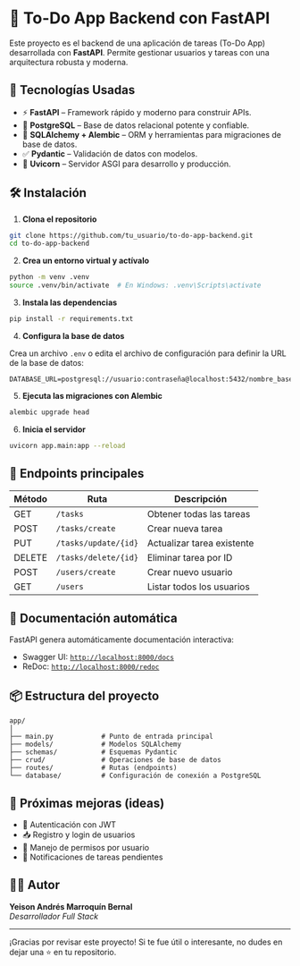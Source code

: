 # 📝 To-Do App Backend con FastAPI

Este proyecto es el backend de una aplicación de tareas (To-Do App) desarrollada con **FastAPI**. Permite gestionar usuarios y tareas con una arquitectura robusta y moderna.

## 🚀 Tecnologías Usadas

- ⚡ **FastAPI** – Framework rápido y moderno para construir APIs.
- 🐘 **PostgreSQL** – Base de datos relacional potente y confiable.
- 🧮 **SQLAlchemy + Alembic** – ORM y herramientas para migraciones de base de datos.
- ✅ **Pydantic** – Validación de datos con modelos.
- 🔄 **Uvicorn** – Servidor ASGI para desarrollo y producción.

## 🛠️ Instalación

1. **Clona el repositorio**

```bash
git clone https://github.com/tu_usuario/to-do-app-backend.git
cd to-do-app-backend
```

2. **Crea un entorno virtual y actívalo**

```bash
python -m venv .venv
source .venv/bin/activate  # En Windows: .venv\Scripts\activate
```

3. **Instala las dependencias**

```bash
pip install -r requirements.txt
```

4. **Configura la base de datos**

Crea un archivo `.env` o edita el archivo de configuración para definir la URL de la base de datos:

```
DATABASE_URL=postgresql://usuario:contraseña@localhost:5432/nombre_base
```

5. **Ejecuta las migraciones con Alembic**

```bash
alembic upgrade head
```

6. **Inicia el servidor**

```bash
uvicorn app.main:app --reload
```

## 🔗 Endpoints principales

| Método | Ruta                  | Descripción                      |
|--------|-----------------------|----------------------------------|
| GET    | `/tasks`              | Obtener todas las tareas         |
| POST   | `/tasks/create`       | Crear nueva tarea                |
| PUT    | `/tasks/update/{id}`  | Actualizar tarea existente       |
| DELETE | `/tasks/delete/{id}`  | Eliminar tarea por ID            |
| POST   | `/users/create`       | Crear nuevo usuario              |
| GET    | `/users`              | Listar todos los usuarios        |

## 📄 Documentación automática

FastAPI genera automáticamente documentación interactiva:

- Swagger UI: [`http://localhost:8000/docs`](http://localhost:8000/docs)
- ReDoc: [`http://localhost:8000/redoc`](http://localhost:8000/redoc)

## 📦 Estructura del proyecto

```
app/
│
├── main.py            # Punto de entrada principal
├── models/            # Modelos SQLAlchemy
├── schemas/           # Esquemas Pydantic
├── crud/              # Operaciones de base de datos
├── routes/            # Rutas (endpoints)
└── database/          # Configuración de conexión a PostgreSQL
```

## 🧪 Próximas mejoras (ideas)

- 🔐 Autenticación con JWT
- 📥 Registro y login de usuarios
- 👥 Manejo de permisos por usuario
- 🔔 Notificaciones de tareas pendientes

## 👨‍💻 Autor

**Yeison Andrés Marroquín Bernal**  
_Desarrollador Full Stack_

---

¡Gracias por revisar este proyecto! Si te fue útil o interesante, no dudes en dejar una ⭐ en tu repositorio.

